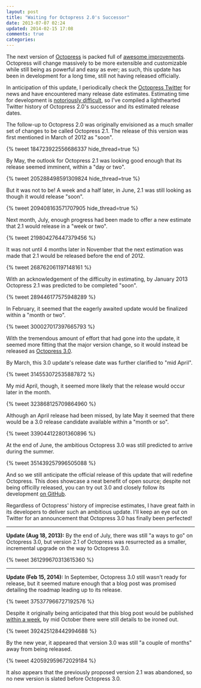 ```yaml
---
layout: post
title: "Waiting for Octopress 2.0's Successor"
date: 2013-07-07 02:24
updated: 2014-02-15 17:08
comments: true
categories:
---
```


The next version of [Octopress](http://octopress.org/) is packed full of
[awesome improvements](https://gist.github.com/imathis/e9c2ee2406e93c4269e8).
Octopress will change massively to be more extensible and customizable while
still being as powerful and easy as ever; as such, this update has been in
development for a long time, still not having released officially.

In anticipation of this update, I periodically check the
[Octopress Twitter](https://twitter.com/octopress) for news and have
encountered many release date estimates. Estimating time for development is
[notoriously difficult](http://blog.hut8labs.com/coding-fast-and-slow.html),
so I've compiled a lighthearted Twitter history of Octopress 2.0's
successor and its estimated release dates.

<!-- more -->

The follow-up to Octopress 2.0 was originally envisioned as a much smaller set
of changes to be called Octopress 2.1. The release of this version was first
mentioned in March of 2012 as "soon".

{% tweet 184723922556686337 hide_thread=true %}

By May, the outlook for Octopress 2.1 was looking good enough that its release
seemed imminent, within a "day or two".

{% tweet 205288498591309824 hide_thread=true %}

But it was not to be! A week and a half later, in June, 2.1 was still looking
as though it would release "soon".

{% tweet 209408163571707905 hide_thread=true %}

Next month, July, enough progress had been made to offer a new estimate that
2.1 would release in a "week or two".

{% tweet 219804276447379456 %}

It was not until 4 months later in November that the next estimation was made
that 2.1 would be released before the end of 2012.

{% tweet 268762061197148161 %}

With an acknowledgement of the difficulty in estimating, by January 2013
Octopress 2.1 was predicted to be completed "soon".

{% tweet 289446177575948289 %}

In February, it seemed that the eagerly awaited update would be finalized
within a "month or two".

{% tweet 300027017397665793 %}

With the tremendous amount of effort that had gone into the update, it seemed
more fitting that the major version change, so it would instead be released as
[Octopress 3.0](https://twitter.com/octopress/status/306972342582657026).

By March, this 3.0 update's release date was further clarified to "mid April".

{% tweet 314553072535887872 %}

My mid April, though, it seemed more likely that the release would occur
later in the month.

{% tweet 323868125709864960 %}

Although an April release had been missed, by late May it seemed that there
would be a 3.0 release candidate available within a "month or so".

{% tweet 339044122801360896 %}

At the end of June, the ambitious Octopress 3.0 was still predicted to arrive
during the summer.

{% tweet 351439257996505088 %}

And so we still anticipate the official release of this update that will
redefine Octopress. This does showcase a neat benefit of open source;
despite not being officilly released, you can try out 3.0 and closely follow
its development [on GitHub](https://github.com/imathis/octopress/tree/2.1).

Regardless of Octopress' history of imprecise estimates, I have great faith in
its developers to deliver such an ambitious update. I'll keep an eye out on
Twitter for an announcement that Octopress 3.0 has finally been perfected!

----

**Update (Aug 18, 2013):**
By the end of July, there was still "a ways to go" on Octopress 3.0, but
version 2.1 of Octopress was resurrected as a smaller, incremental upgrade on
the way to Octopress 3.0.

{% tweet 361299670313615360 %}

----

**Update (Feb 15, 2014):**
In September, Octopress 3.0 still wasn't ready for release, but it seemed
mature enough that a blog post was promised detailing the roadmap leading up
to its release.

{% tweet 375377966727192576 %}

Despite it originally being anticipated that this blog post would be published
[within a week](https://twitter.com/octopress/statuses/381781655385812992),
by mid October there were still details to be ironed out.

{% tweet 392425128442994688 %}

By the new year, it appeared that version 3.0 was still "a couple of months"
away from being released.

{% tweet 420592959672029184 %}

It also appears that the previously proposed version 2.1 was abandoned,
so no new version is slated before Octopress 3.0.
